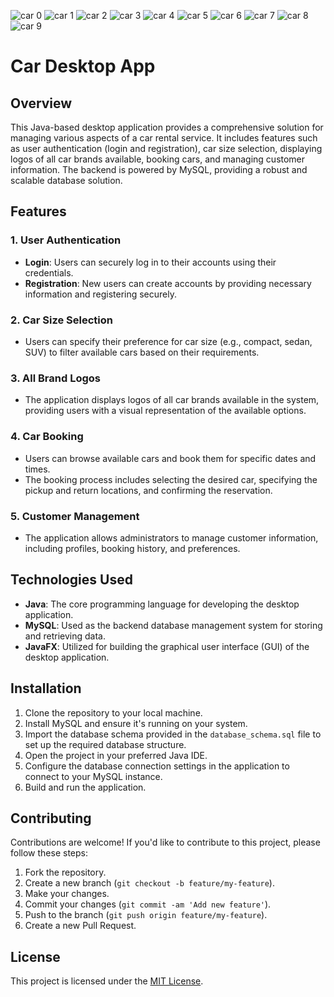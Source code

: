 ![car 0](https://github.com/code-its-Ahmad/Car-desktop-app/assets/166840462/f2532f85-5dfa-42a9-93c0-553bf23a0f25)
![car 1](https://github.com/code-its-Ahmad/Car-desktop-app/assets/166840462/360b615b-39e0-4686-9e41-19c2008544fb)
![car 2](https://github.com/code-its-Ahmad/Car-desktop-app/assets/166840462/17b918b6-7163-451c-81be-ff5162e44eaf)
![car 3](https://github.com/code-its-Ahmad/Car-desktop-app/assets/166840462/4110046a-250f-4f3e-8e48-c74678d1c8f1)
![car 4](https://github.com/code-its-Ahmad/Car-desktop-app/assets/166840462/b835d52f-e697-42eb-ba6f-be28cc1d90ce)
![car 5](https://github.com/code-its-Ahmad/Car-desktop-app/assets/166840462/5624dde7-cd77-492d-af71-043bf19e1654)
![car 6](https://github.com/code-its-Ahmad/Car-desktop-app/assets/166840462/0b5cf3bb-b1f5-47cd-84f3-a8e169fc1790)
![car 7](https://github.com/code-its-Ahmad/Car-desktop-app/assets/166840462/a7c3b21d-3204-447f-891d-2d473633affb)
![car 8](https://github.com/code-its-Ahmad/Car-desktop-app/assets/166840462/463c7c6e-ef6f-49c1-84b2-d887137f3cb8)
![car 9](https://github.com/code-its-Ahmad/Car-desktop-app/assets/166840462/ea904fc9-9ba5-490d-bcb9-72eed775533a)

# Car Desktop App

## Overview
This Java-based desktop application provides a comprehensive solution for managing various aspects of a car rental service. It includes features such as user authentication (login and registration), car size selection, displaying logos of all car brands available, booking cars, and managing customer information. The backend is powered by MySQL, providing a robust and scalable database solution.

## Features

### 1. User Authentication
- **Login**: Users can securely log in to their accounts using their credentials.
- **Registration**: New users can create accounts by providing necessary information and registering securely.

### 2. Car Size Selection
- Users can specify their preference for car size (e.g., compact, sedan, SUV) to filter available cars based on their requirements.

### 3. All Brand Logos
- The application displays logos of all car brands available in the system, providing users with a visual representation of the available options.

### 4. Car Booking
- Users can browse available cars and book them for specific dates and times.
- The booking process includes selecting the desired car, specifying the pickup and return locations, and confirming the reservation.

### 5. Customer Management
- The application allows administrators to manage customer information, including profiles, booking history, and preferences.

## Technologies Used
- **Java**: The core programming language for developing the desktop application.
- **MySQL**: Used as the backend database management system for storing and retrieving data.
- **JavaFX**: Utilized for building the graphical user interface (GUI) of the desktop application.

## Installation
1. Clone the repository to your local machine.
2. Install MySQL and ensure it's running on your system.
3. Import the database schema provided in the `database_schema.sql` file to set up the required database structure.
4. Open the project in your preferred Java IDE.
5. Configure the database connection settings in the application to connect to your MySQL instance.
6. Build and run the application.

## Contributing
Contributions are welcome! If you'd like to contribute to this project, please follow these steps:
1. Fork the repository.
2. Create a new branch (`git checkout -b feature/my-feature`).
3. Make your changes.
4. Commit your changes (`git commit -am 'Add new feature'`).
5. Push to the branch (`git push origin feature/my-feature`).
6. Create a new Pull Request.

## License
This project is licensed under the [MIT License](LICENSE).
